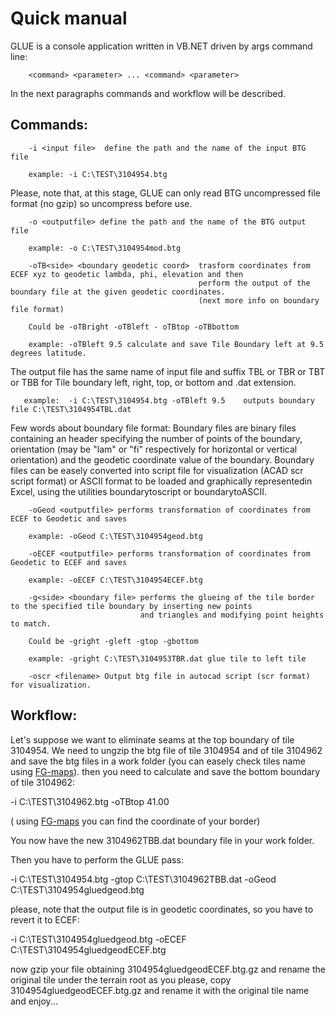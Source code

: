 # Quick manual

GLUE is a console application written in VB.NET driven by args command line:

        <command> <parameter> ... <command> <parameter>

In the next paragraphs commands and workflow will be described.
 
## Commands:

        -i <input file>  define the path and the name of the input BTG file
        
        example: -i C:\TEST\3104954.btg
        
Please, note that, at this stage, GLUE can only read BTG uncompressed file format (no gzip) so uncompress before use.
        
        -o <outputfile> define the path and the name of the BTG output file
        
        example: -o C:\TEST\3104954mod.btg
        
        -oTB<side> <boundary geodetic coord>  trasform coordinates from ECEF xyz to geodetic lambda, phi, elevation and then
                                              perform the output of the boundary file at the given geodetic coordinates.
                                              (next more info on boundary file format)
        
        Could be -oTBright -oTBleft - oTBtop -oTBbottom 

        example: -oTBleft 9.5 calculate and save Tile Boundary left at 9.5 degrees latitude.
        
The output file has the same name of input file and suffix TBL or TBR or TBT or TBB for Tile boundary left, right, top, or 
bottom and .dat extension.

       example:  -i C:\TEST\3104954.btg -oTBleft 9.5    outputs boundary file C:\TEST\3104954TBL.dat

Few words about boundary file format: Boundary files are binary files containing an header specifying the number of points of
the boundary, orientation (may be "lam" or "fi" respectively for horizontal or vertical orientation) and the geodetic coordinate
value of the boundary.
Boundary files can be easely converted into script file for visualization (ACAD scr script format) or ASCII format to be loaded
and graphically representedin Excel, using the utilities boundarytoscript or boundarytoASCII.
        
        -oGeod <outputfile> performs transformation of coordinates from ECEF to Geodetic and saves
        
        example: -oGeod C:\TEST\3104954geod.btg
        
        -oECEF <outputfile> performs transformation of coordinates from Geodetic to ECEF and saves
        
        example: -oECEF C:\TEST\3104954ECEF.btg
        
        -g<side> <boundary file> performs the glueing of the tile border to the specified tile boundary by inserting new points
                                 and triangles and modifying point heights to match.
        
        Could be -gright -gleft -gtop -gbottom 

        example: -gright C:\TEST\3104953TBR.dat glue tile to left tile
        
        -oscr <filename> Output btg file in autocad script (scr format) for visualization.

## Workflow:

Let's suppose we want to eliminate seams at the top boundary of tile 3104954. We need to ungzip the btg file of tile 3104954
and of tile 3104962 and save the btg files in a work folder (you can easely check tiles name using [FG-maps](https://scenery.flightgear.org/map/)).
then you need to calculate and save the bottom boundary of tile 3104962:

-i C:\TEST\3104962.btg -oTBtop 41.00
        
( using [FG-maps](https://scenery.flightgear.org/map) you can find the coordinate of your border)

You now have the new 3104962TBB.dat boundary file in your work folder.

Then you have to perform the GLUE pass:

-i C:\TEST\3104954.btg -gtop C:\TEST\3104962TBB.dat -oGeod C:\TEST\3104954gluedgeod.btg

please, note that the output file is in geodetic coordinates, so you have to revert it to ECEF:

-i C:\TEST\3104954gluedgeod.btg -oECEF C:\TEST\3104954gluedgeodECEF.btg

now gzip your file obtaining 3104954gluedgeodECEF.btg.gz and rename the original tile under the terrain root as you please,
copy 3104954gluedgeodECEF.btg.gz and rename it with the original tile name and enjoy...
